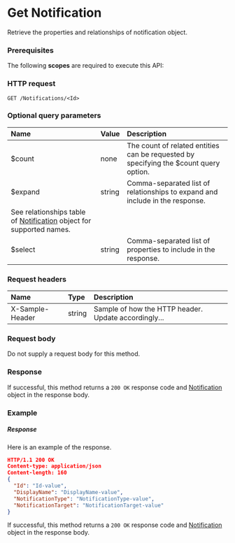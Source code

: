 # Get Notification

Retrieve the properties and relationships of notification object.
### Prerequisites
The following **scopes** are required to execute this API: 
### HTTP request
<!-- { "blockType": "ignored" } -->
```http
GET /Notifications/<Id>
```
### Optional query parameters
|Name|Value|Description|
|:---------------|:--------|:-------|
|$count|none|The count of related entities can be requested by specifying the $count query option.|
|$expand|string|Comma-separated list of relationships to expand and include in the response. 
See relationships table of [Notification](../resources/notification.md) object for supported names. |
|$select|string|Comma-separated list of properties to include in the response.|

### Request headers
| Name       | Type | Description|
|:-----------|:------|:----------|
| X-Sample-Header  | string  | Sample of how the HTTP header. Update accordingly...|

### Request body
Do not supply a request body for this method.
### Response
If successful, this method returns a `200 OK` response code and [Notification](../resources/notification.md) object in the response body.
### Example
##### Response
Here is an example of the response.
<!-- {
  "blockType": "response",
  "truncated": false,
  "@odata.type": "notification"
} -->
```json
HTTP/1.1 200 OK
Content-type: application/json
Content-length: 160
{
  "Id": "Id-value",
  "DisplayName": "DisplayName-value",
  "NotificationType": "NotificationType-value",
  "NotificationTarget": "NotificationTarget-value"
}
```
If successful, this method returns a `200 OK` response code and [Notification](../resources/notification.md) object in the response body.

<!-- uuid: 33c712fd-01b5-46f3-a32d-04a3c804eacf
2015-10-15 16:17:32 UTC -->
<!-- {
  "type": "#page.annotation",
  "description": "Get Notification",
  "keywords": "",
  "section": "documentation",
  "tocPath": ""
}-->